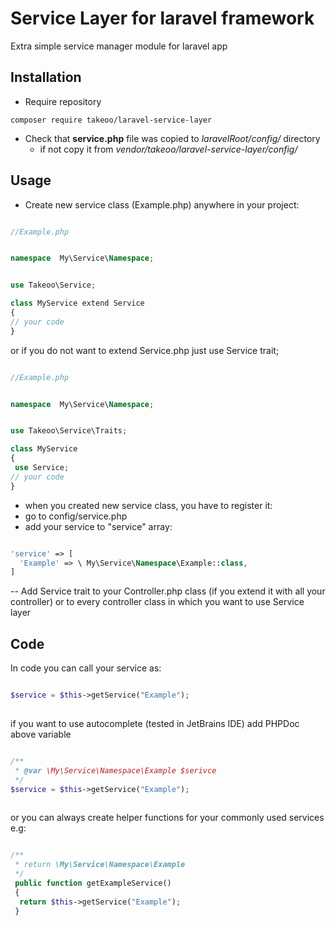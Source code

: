 # Service Layer for laravel framework

Extra simple service manager module for laravel app

## Installation

- Require repository
 ```code
 composer require takeoo/laravel-service-layer
 ```

 - Check that **service.php** file was copied to *laravelRoot/config/* directory
    -  if not copy it from *vendor/takeoo/laravel-service-layer/config/*   



## Usage

 - Create new service class (Example.php) anywhere in your project:
```php

//Example.php


namespace  My\Service\Namespace;


use Takeoo\Service;

class MyService extend Service
{
// your code 
}

```
or if you do not want to extend Service.php just use Service trait;

```php

//Example.php


namespace  My\Service\Namespace;


use Takeoo\Service\Traits;

class MyService 
{
 use Service;
// your code 
}

```

- when you created new service class, you have to register it:
 - go to config/service.php
 - add your service to "service" array:
 
```php

'service' => [
  'Example' => \ My\Service\Namespace\Example::class,
]
```


-- Add Service trait to your Controller.php class (if you extend it  with all your controller) or to every controller
 class in which you want to use Service layer

## Code

In code you can call your service as:

```php

$service = $this->getService("Example");
             
```

if you want to use autocomplete (tested in JetBrains IDE) add PHPDoc above variable 

```php

/**
 * @var \My\Service\Namespace\Example $serivce
 */
$service = $this->getService("Example");
             
```

or you can always create helper functions for your commonly used services e.g: 



```php

/**
 * return \My\Service\Namespace\Example
 */
 public function getExampleService()
 {
  return $this->getService("Example");
 }             

```



